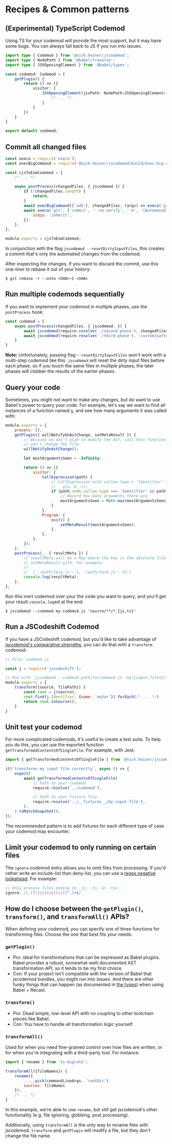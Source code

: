# Recipes & Common patterns

## (Experimental) TypeScript Codemod
Using TS for your codemod will provide the most support, but it may have some bugs. You can always fall back to JS if 
you run into issues.

```ts
import type { Codemod } from '@nick.heiner/jscodemod';
import type { NodePath } from '@babel/traverse';
import type { JSXOpeningElement } from '@babel/types';

const codemod: Codemod = {
    getPlugin() {
        return () => ({
            visitor: {
                JSXOpeningElement(jsxPath: NodePath<JSXOpeningElement>) {
                    /* ... */
                }
            }
        })
    }
}

export default codemod;
```

## Commit all changed files
```js
const execa = require('execa');
const execBigCommand = require('@nick.heiner/jscodemod/build/exec-big-command').default;

const cjsToEsmCodemod = {
    /* ... */

    async postProcess(changedFiles, { jscodemod }) {
        if (!changedFiles.length) {
            return;
        }
        await execBigCommand(['add'], changedFiles, (args) => execa('git', args, { stdio: 'inherit' }));
        await execa('git', ['commit', '--no-verify', '-m', '[Automated] Run codemod to fix the glip glops.'], {
            stdio: 'inherit',
        });
    },
};

module.exports = cjsToEsmCodemod;
```

In conjunction with the flag `jscodemod --resetDirtyInputFiles`, this creates a commit that's only the automated changes from the codemod. 

After inspecting the changes, if you want to discard the commit, use this one-liner to rebase it out of your history:

```
$ git rebase -r --onto <SHA>~1 <SHA>
```

## Run multiple codemods sequentially
If you want to implement your codemod in multiple phases, use the `postProcess` hook:

```js
const codemod = {
    async postProcess(changedFiles, { jscodemod, }) {
        await jscodemod(require.resolve('./second-phase'), changedFiles);
        await jscodemod(require.resolve('./third-phase'), 'custom/pattern/**/*.js');
    }
}
```

**Note:** Unfortunately, passing flag `--resetDirtyInputFiles` won't work with a multi-step codemod like this. `jscodemod` will reset the dirty input files before each phase, so if you touch the same files in multiple phases, the later phases will clobber the results of the earlier phases.

## Query your code
Sometimes, you might not want to make any changes, but do want to use Babel's power to query your code. For example, let's say we want to find all instances of a function named `g`, and see how many arguments it was called with:

```js
module.exports = {
    presets: [],
    getPlugin({ willNotifyOnAstChange, setMetaResult }) {
        // Because we don't plan to modify the AST, call this function, then never call astDidChange(). That way, jscodemod
        // won't change the file.
        willNotifyOnAstChange();

        let mostArgumentsSeen = -Infinity;

        return () => ({
            visitor: {
                CallExpression(path) {
                    // CallExpression with callee.type = 'Identifier' and callee.name = 'g' matches:
                    //   g(a, b, c);
                    if (path.node.callee.type === 'Identifier' && path.node.callee.name === 'g') {
                        // Record how many arguments there are.
                        mostArgumentsSeen = Math.max(mostArgumentsSeen, path.node.arguments.length);
                    }
                },
                Program: {
                    exit() {
                        setMetaResult(mostArgumentsSeen);
                    },
                },
            },
        });
    },
    postProcess(_, { resultMeta }) {
        // resultMeta will be a Map where the key is the absolute file path, and the value is whatever we called
        // setMetaResult with. For example:
        //
        //  { '/path/to/a.js': 1, '/path/to/b.js': 23 }
        console.log(resultMeta);
    },
};
```

Run this inert codemod over your the code you want to query, and you'll get your result `console.log`ed at the end:

```
$ jscodemod --codemod my-codemod.js 'source/**/*.{js,ts}'
```

## Run a JSCodeshift Codemod
If you have a JSCodeshift codemod, but you'd like to take advantage of [jscodemod's comparative strengths](./comparison-with-jscodeshift.md), you can do that with a `transform` codemod:

```js
// File: codemod.js

const j = require('jscodeshift');

// Run with `jscodemod --codemod path/to/codemod.js 'my/{input,files}/**/*.js'`
module.exports = {
    transform({source, filePath}) {
        const root = j(source);
        root.find(j.Identifier, {name: 'myVar'}).forEach(/* ... */)
        return root.toSource();
    }
}
```

## Unit test your codemod
For more complicated codemods, it's useful to create a test suite. To help you do this, you can use the exported function `getTransformedContentsOfSingleFile`. For example, with Jest:

```js
import { getTransformedContentsOfSingleFile } from '@nick.heiner/jscodemod';

it('transforms my input file correctly', async () => {
    expect(
        await getTransformedContentsOfSingleFile(
            // Path to your codemod
            require.resolve('../codemod'),

            // Path to your fixture file
            require.resolve('../__fixtures__/my-input-file'),
        ),
    ).toMatchSnapshot();
});
```

The recommended pattern is to add fixtures for each different type of case your codemod may encounter. 

## Limit your codemod to only running on certain files
The `ignore` codemod entry allows you to omit files from processing. If you'd rather write an include-list than deny-list, you can use a [regex negative lookahead](https://stackoverflow.com/a/1749956/147601). For example:

```js
// Only process files ending in .js, .ts, or .tsx
ignore: /\.(?!(js|tsx|ts))[^.]+$/
```

## How do I choose between the `getPlugin()`, `transform()`, and `transformAll()` APIs?
When defining your codemod, you can specify one of three functions for transforming files. Choose the one that best fits your needs:

### `getPlugin()`
* Pro: ideal for transformations that can be expressed as Babel plugins. Babel provides a robust, somewhat-well-documented AST transformation API, so it tends to be my first choice.
* Con: If your project isn't compatible with the version of Babel that jscodemod bundles, you might run into issues. And there are other funky things that can happen (as documented in [the types](../src/types.ts)) when using Babel + Recast.

### `transform()`
* Pro: Dead simple, low-level API with no coupling to other toolchain pieces like Babel.
* Con: You have to handle all transformation logic yourself.

### `transformAll()`
Used for when you need fine-grained control over how files are written, or for when you're integrating with a third-party tool. For instance:

```js
import { rename } from 'ts-migrate';

transformAll({fileNames}) {
    rename({
        ..._.pick(commandLineArgs, 'rootDir'),
        sources: fileNames
    });
    /* ... */
}
```

In this example, we're able to use `rename`, but still get jscodemod's other functionality (e.g. file ignoring, globbing, post processing).

Additionally, using `transformAll` is the only way to rename files with jscodemod. `transform` and `getPlugin` will modify a file, but they don't change the file name.